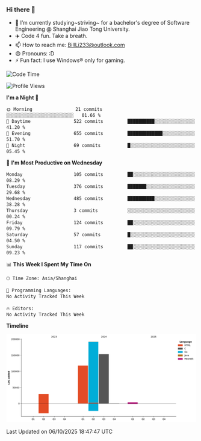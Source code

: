 ### Hi there 👋
- 🌱 I’m currently studying~striving~ for a bachelor's degree of Software Engineering @ Shanghai Jiao Tong University.
- ✈️ Code 4 fun. Take a breath.
- 📫 How to reach me: BillLi233@outlook.com
- 😄 Pronouns: :D
- ⚡ Fun fact: I use Windows® only for gaming.

<!--START_SECTION:waka-->
![Code Time](http://img.shields.io/badge/Code%20Time-470%20hrs%202%20mins-blue)

![Profile Views](http://img.shields.io/badge/Profile%20Views-0-blue)

**I'm a Night 🦉** 

```text
🌞 Morning                21 commits          ░░░░░░░░░░░░░░░░░░░░░░░░░   01.66 % 
🌆 Daytime                522 commits         ██████████░░░░░░░░░░░░░░░   41.20 % 
🌃 Evening                655 commits         █████████████░░░░░░░░░░░░   51.70 % 
🌙 Night                  69 commits          █░░░░░░░░░░░░░░░░░░░░░░░░   05.45 % 
```
📅 **I'm Most Productive on Wednesday** 

```text
Monday                   105 commits         ██░░░░░░░░░░░░░░░░░░░░░░░   08.29 % 
Tuesday                  376 commits         ███████░░░░░░░░░░░░░░░░░░   29.68 % 
Wednesday                485 commits         ██████████░░░░░░░░░░░░░░░   38.28 % 
Thursday                 3 commits           ░░░░░░░░░░░░░░░░░░░░░░░░░   00.24 % 
Friday                   124 commits         ██░░░░░░░░░░░░░░░░░░░░░░░   09.79 % 
Saturday                 57 commits          █░░░░░░░░░░░░░░░░░░░░░░░░   04.50 % 
Sunday                   117 commits         ██░░░░░░░░░░░░░░░░░░░░░░░   09.23 % 
```


📊 **This Week I Spent My Time On** 

```text
🕑︎ Time Zone: Asia/Shanghai

💬 Programming Languages: 
No Activity Tracked This Week

🔥 Editors: 
No Activity Tracked This Week
```

**Timeline**

![Lines of Code chart](https://raw.githubusercontent.com/GMH233/GMH233/main/assets/bar_graph.png)


 Last Updated on 06/10/2025 18:47:47 UTC
<!--END_SECTION:waka-->

<!--
**GMH233/GMH233** is a ✨ _special_ ✨ repository because its `README.md` (this file) appears on your GitHub profile.

Here are some ideas to get you started:

- 🔭 I’m currently working on ...
- 🌱 I’m currently learning ...
- 👯 I’m looking to collaborate on ...
- 🤔 I’m looking for help with ...
- 💬 Ask me about ...
- 📫 How to reach me: ...
- 😄 Pronouns: ...
- ⚡ Fun fact: ...
-->
